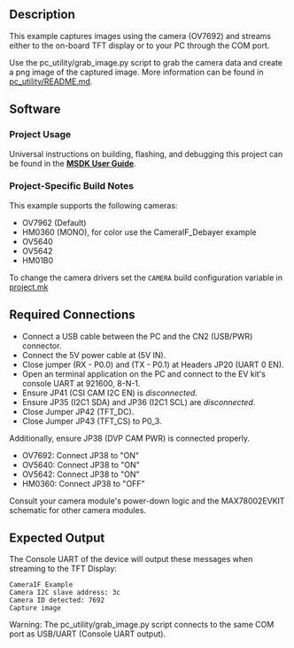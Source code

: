 ## Description

This example captures images using the camera (OV7692) and streams either to the on-board TFT display or to your PC through the COM port.

Use the pc_utility/grab_image.py script to grab the camera data and create a png image of the captured image. More information can be found in [pc_utility/README.md](pc_utility/README.md).

## Software

### Project Usage

Universal instructions on building, flashing, and debugging this project can be found in the **[MSDK User Guide](https://analogdevicesinc.github.io/msdk/USERGUIDE/)**.

### Project-Specific Build Notes

This example supports the following cameras:

* OV7962 (Default)
* HM0360 (MONO), for color use the CameraIF_Debayer example
* OV5640
* OV5642
* HM01B0

To change the camera drivers set the `CAMERA` build configuration variable in [project.mk](project.mk)

## Required Connections

-   Connect a USB cable between the PC and the CN2 (USB/PWR) connector.
-   Connect the 5V power cable at (5V IN).
-   Close jumper (RX - P0.0) and (TX - P0.1) at Headers JP20 (UART 0 EN).
-   Open an terminal application on the PC and connect to the EV kit's console UART at 921600, 8-N-1.
-   Ensure JP41 (CSI CAM I2C EN) is _disconnected_.
-   Ensure JP35 (I2C1 SDA) and JP36 (I2C1 SCL) are _disconnected_.
-   Close Jumper JP42 (TFT_DC).
-   Close Jumper JP43 (TFT_CS) to P0_3.

Additionally, ensure JP38 (DVP CAM PWR) is connected properly.
-   OV7692:  Connect JP38 to "ON"
-   OV5640:  Connect JP38 to "ON"
-   OV5642:  Connect JP38 to "ON"
-   HM0360:  Connect JP38 to "OFF"

Consult your camera module's power-down logic and the MAX78002EVKIT schematic for other camera modules.  


## Expected Output

The Console UART of the device will output these messages when streaming to the TFT Display:

```
CameraIF Example
Camera I2C slave address: 3c
Camera ID detected: 7692
Capture image
```

Warning: The pc_utility/grab_image.py script connects to the same COM port as USB/UART (Console UART output).
